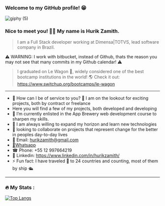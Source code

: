 ### Welcome to my GitHub profile! 😁




![giphy (5)](https://user-images.githubusercontent.com/93097561/228623271-accb9a89-2f88-416d-88d3-13367dff344b.gif)






### Nice to meet you! 🙋‍♂️ My name is Hurik Zamith. 

> I am a Full Stack developer working at Dimensa|TOTVS, lead software company in Brazil.

⚠️ WARNING: I work with bitbucket, instead of Github, thats the reason you may not see that many commits in my Github calendar! ⚠️

> I graduated on Le Wagon 🚐, widely considered one of the best bootcamp institutions in the world! 🌎
Check it out: https://www.switchup.org/bootcamps/le-wagon

---

- 🚀 How can I be of service to you? 🔎 I am on the lookout for exciting projects, both by contract or freelance  
- Here you will find a few of my projects, both developed and developing 
- 🔭 I’m currently enlisted in the App Brewery web development course to sharpen my skills. 
- 🌱 I am always willing to expand my horizon and learn new technologies
- 👯 looking to collaborate on projects that represent change for the better in peoples day-to-day lives
- 📩 Email: hurikzamith@gmail.com 
- <a class="nav-link" href="https://wa.me/+5512997664219?text=Hi!%20I%20am%20at%20your%20GitHub%20profile%20%20de%20:)">📱Whatsapp</a>
- ☎ Phone: +55 12 997664219 
- 💼 Linkedin: https://www.linkedin.com/in/hurikzamith/
- ⚡ Fun fact: I have traveled 🎒 to 24 countries and counting, most of them by ship  🛳

---

### :fire: My Stats :

[![Top Langs](https://github-readme-stats.vercel.app/api/top-langs/?username=hurikzamith)](https://github.com/anuraghazra/github-readme-stats)
